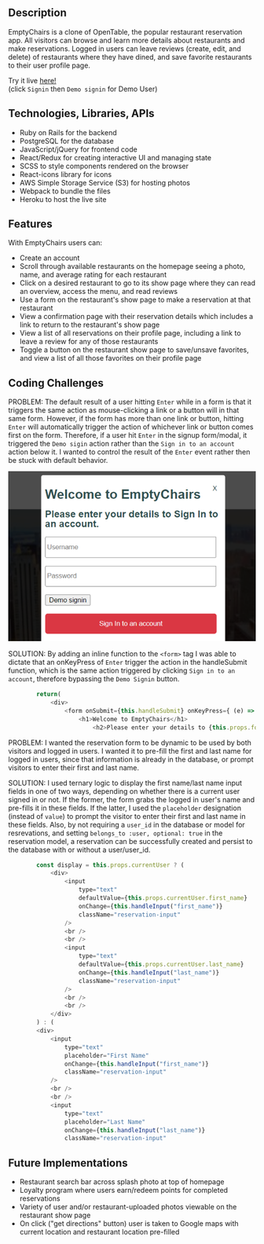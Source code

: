 ## Description

EmptyChairs is a clone of OpenTable, the popular restaurant reservation app. All visitors can browse and learn more details about restaurants and make reservations.  Logged in users can leave reviews (create, edit, and delete) of restaurants where they have dined, and save favorite restaurants to their user profile page.  

Try it live [here!](https://emptychairs.herokuapp.com/#/)  
(click `Signin` then `Demo signin` for Demo User)

## Technologies, Libraries, APIs

- Ruby on Rails for the backend
- PostgreSQL for the database
- JavaScript/jQuery for frontend code
- React/Redux for creating interactive UI and managing state
- SCSS to style components rendered on the browser
- React-icons library for icons
- AWS Simple Storage Service (S3) for hosting photos 
- Webpack to bundle the files
- Heroku to host the live site

## Features

With EmptyChairs users can:

- Create an account
- Scroll through available restaurants on the homepage seeing a photo, name, and average rating for each restaurant
- Click on a desired restaurant to go to its show page where they can read an overview, access the menu, and read reviews
- Use a form on the restaurant's show page to make a reservation at that restaurant
- View a confirmation page with their reservation details which includes a link to return to the restaurant's show page 
- View a list of all reservations on their profile page, including a link to leave a review for any of those restaurants 
- Toggle a button on the restaurant show page to save/unsave favorites, and view a list of all those favorites on their profile page 

## Coding Challenges

PROBLEM: The default result of a user hitting `Enter` while in a form is that it triggers the same action as mouse-clicking a link or a button will in that same form.  However, if the form has more than one link or button, hitting `Enter` will automatically trigger the action of whichever link or button comes first on the form.  Therefore, if a user hit `Enter` in the signup form/modal, it triggered the `Demo sigin` action rather than the `Sign in to an account` action below it.  I wanted to control the result of the `Enter` event rather then be stuck with default behavior.  

![signin2](./signin2.png) 

SOLUTION:  By adding an inline function to the `<form>` tag I was able to dictate that an onKeyPress of `Enter` trigger the action in the handleSubmit function, which is the same action triggered by clicking `Sign in to an account`, therefore bypassing the `Demo Signin` button.

```javascript
        return(
            <div>
                <form onSubmit={this.handleSubmit} onKeyPress={ (e) => {e.key === "Enter" ? this.handleSubmit(e) : null}}>
                    <h1>Welcome to EmptyChairs</h1> 
                        <h2>Please enter your details to {this.props.formType}.</h2>
```

PROBLEM: I wanted the reservation form to be dynamic to be used by both visitors and logged in users.  I wanted it to pre-fill the first and last name for logged in users, since that information is already in the database, or prompt visitors to enter their first and last name.

SOLUTION: I used ternary logic to display the first name/last name input fields in one of two ways, depending on whether there is a current user signed in or not.  If the former, the form grabs the logged in user's name and pre-fills it in these fields.  If the latter, I used the `placeholder` designation (instead of `value`) to prompt the visitor to enter their first and last name in these fields.  Also, by not requiring a `user_id` in the database or model for resrevations, and setting `belongs_to :user, optional: true` in the reservation model, a reservation can be successfully created and persist to the database with or without a user/user_id.

```javascript
        const display = this.props.currentUser ? (
            <div>
                <input 
                    type="text"
                    defaultValue={this.props.currentUser.first_name}
                    onChange={this.handleInput("first_name")}
                    className="reservation-input"
                />
                <br />
                <br />
                <input 
                    type="text"
                    defaultValue={this.props.currentUser.last_name}
                    onChange={this.handleInput("last_name")}
                    className="reservation-input"
                />
                <br />
                <br />
            </div>
        ) : (
        <div>
            <input 
                type="text"
                placeholder="First Name"
                onChange={this.handleInput("first_name")}
                className="reservation-input"
            />
            <br />
            <br />
            <input 
                type="text"
                placeholder="Last Name"
                onChange={this.handleInput("last_name")}
                className="reservation-input"
```

## Future Implementations

- Restaurant search bar across splash photo at top of homepage
- Loyalty program where users earn/redeem points for completed reservations
- Variety of user and/or restaurant-uploaded photos viewable on the restaurant show page
- On click ("get directions" button) user is taken to Google maps with current location and restaurant location pre-filled
